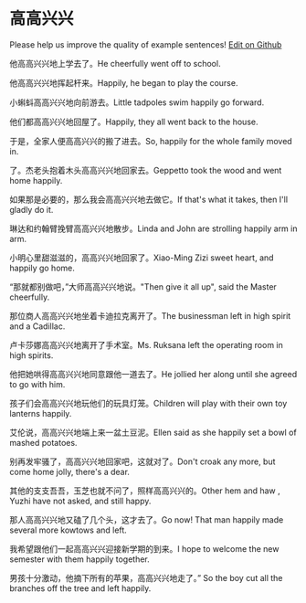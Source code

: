 # 高高兴兴

Please help us improve the quality of example sentences! [Edit on Github](https://github.com/jiyushe/jiyu-example-sentence-source/blob/main/chinese/gaogaoxingxing.md)

<p><span class="chinese">他高高兴兴地上学去了。</span><span class="english">He cheerfully went off to school.</span></p>

<p><span class="chinese">他高高兴兴地挥起杆来。</span><span class="english">Happily, he began to play the course.</span></p>

<p><span class="chinese">小蝌蚪高高兴兴地向前游去。</span><span class="english">Little tadpoles swim happily go forward.</span></p>

<p><span class="chinese">他们都高高兴兴地回屋了。</span><span class="english">Happily, they all went back to the house.</span></p>

<p><span class="chinese">于是，全家人便高高兴兴的搬了进去。</span><span class="english">So, happily for the whole family moved in.</span></p>

<p><span class="chinese">了。杰老头抱着木头高高兴兴地回家去。</span><span class="english">Geppetto took the wood and went home happily.</span></p>

<p><span class="chinese">如果那是必要的，那么我会高高兴兴地去做它。</span><span class="english">If that's what it takes, then I'll gladly do it.</span></p>

<p><span class="chinese">琳达和约翰臂挽臂高高兴兴地散步。</span><span class="english">Linda and John are strolling happily arm in arm.</span></p>

<p><span class="chinese">小明心里甜滋滋的，高高兴兴地回家了。</span><span class="english">Xiao-Ming Zizi sweet heart, and happily go home.</span></p>

<p><span class="chinese">“那就都别做吧，”大师高高兴兴地说。</span><span class="english">"Then give it all up", said the Master cheerfully.</span></p>

<p><span class="chinese">那位商人高高兴兴地坐着卡迪拉克离开了。</span><span class="english">The businessman left in high spirit and a Cadillac.</span></p>

<p><span class="chinese">卢卡莎娜高高兴兴地离开了手术室。</span><span class="english">Ms. Ruksana left the operating room in high spirits.</span></p>

<p><span class="chinese">他把她哄得高高兴兴地同意跟他一道去了。</span><span class="english">He jollied her along until she agreed to go with him.</span></p>

<p><span class="chinese">孩子们会高高兴兴地玩他们的玩具灯笼。</span><span class="english">Children will play with their own toy lanterns happily.</span></p>

<p><span class="chinese">艾伦说，高高兴兴地端上来一盆土豆泥。</span><span class="english">Ellen said as she happily set a bowl of mashed potatoes.</span></p>

<p><span class="chinese">别再发牢骚了，高高兴兴地回家吧，这就对了。</span><span class="english">Don't croak any more, but come home jolly, there's a dear.</span></p>

<p><span class="chinese">其他的支支吾吾，玉芝也就不问了，照样高高兴兴的。</span><span class="english">Other hem and haw , Yuzhi have not asked, and still happy.</span></p>

<p><span class="chinese">那人高高兴兴地又磕了几个头，这才去了。</span><span class="english">Go now! That man happily made several more kowtows and left.</span></p>

<p><span class="chinese">我希望跟他们一起高高兴兴迎接新学期的到来。</span><span class="english">I hope to welcome the new semester with them happily together.</span></p>

<p><span class="chinese">男孩十分激动，他摘下所有的苹果，高高兴兴地走了。</span><span class="english">” So the boy cut all the branches off the tree and left happily.</span></p>

